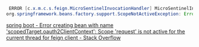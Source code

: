 ```java
 ERROR [c.x.m.c.s.feign.MicroSentinelInvocationHandler] MicroSentinelInvocationHandler.java:125 - feign 服务间调用异常
org.springframework.beans.factory.support.ScopeNotActiveException: Error creating bean with name 'scopedTarget.oauth2ClientContext': Scope 'request' is not active for the current thread; consider defining a scoped proxy for this bean if you intend to refer to it from a singleton; nested exception is java.lang.IllegalStateException: No thread-bound request found: Are you referring to request attributes outside of an actual web request, or processing a request outside of the originally receiving thread? If you are actually operating within a web request and still receive this message, your code is probably running outside of DispatcherServlet: In this case, use RequestContextListener or RequestContextFilter to expose the current request.

```

[spring boot - Error creating bean with name &#39;scopedTarget.oauth2ClientContext&#39;: Scope &#39;request&#39; is not active for the current thread for feign client - Stack Overflow](https://stackoverflow.com/questions/54144214/error-creating-bean-with-name-scopedtarget-oauth2clientcontext-scope-request)


